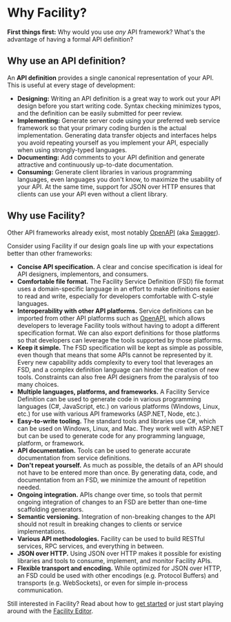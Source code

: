 # Why Facility?

**First things first:** Why would you use *any* API framework? What's the advantage of having a formal API definition?

## Why use an API definition?

An **API definition** provides a single canonical representation of your API. This is useful at every stage of development:

* **Designing:** Writing an API definition is a great way to work out your API design before you start writing code. Syntax checking minimizes typos, and the definition can be easily submitted for peer review.
* **Implementing:** Generate server code using your preferred web service framework so that your primary coding burden is the actual implementation. Generating data transfer objects and interfaces helps you avoid repeating yourself as you implement your API, especially when using strongly-typed languages.
* **Documenting:** Add comments to your API definition and generate attractive and continuously up-to-date documentation.
* **Consuming:** Generate client libraries in various programming languages, even languages you don't know, to maximize the usability of your API. At the same time, support for JSON over HTTP ensures that clients can use your API even without a client library.

## Why use Facility?

Other API frameworks already exist, most notably [OpenAPI](https://www.openapis.org/) (aka [Swagger](https://swagger.io/)).

Consider using Facility if our design goals line up with your expectations better than other frameworks:

* **Concise API specification.** A clear and concise specification is ideal for API designers, implementors, and consumers.
* **Comfortable file format.** The Facility Service Definition (FSD) file format uses a domain-specific language in an effort to make definitions easier to read and write, especially for developers comfortable with C-style languages.
* **Interoperability with other API platforms.** Service definitions can be imported from other API platforms such as [OpenAPI](https://openapis.org/specification), which allows developers to leverage Facility tools without having to adopt a different specification format. We can also export definitions for those platforms so that developers can leverage the tools supported by those platforms.
* **Keep it simple.** The FSD specification will be kept as simple as possible, even though that means that some APIs cannot be represented by it. Every new capability adds complexity to every tool that leverages an FSD, and a complex definition language can hinder the creation of new tools. Constraints can also free API designers from the paralysis of too many choices.
* **Multiple languages, platforms, and frameworks.** A Facility Service Definition can be used to generate code in various programming languages (C#, JavaScript, etc.) on various platforms (Windows, Linux, etc.) for use with various API frameworks (ASP.NET, Node, etc.).
* **Easy-to-write tooling.** The standard tools and libraries use C#, which can be used on Windows, Linux, and Mac. They work well with ASP.NET but can be used to generate code for any programming language, platform, or framework.
* **API documentation.** Tools can be used to generate accurate documentation from service definitions.
* **Don't repeat yourself.** As much as possible, the details of an API should not have to be entered more than once. By generating data, code, and documentation from an FSD, we minimize the amount of repetition needed.
* **Ongoing integration.** APIs change over time, so tools that permit ongoing integration of changes to an FSD are better than one-time scaffolding generators.
* **Semantic versioning.** Integration of non-breaking changes to the API should not result in breaking changes to clients or service implementations.
* **Various API methodologies.** Facility can be used to build RESTful services, RPC services, and everything in between.
* **JSON over HTTP.** Using JSON over HTTP makes it possible for existing libraries and tools to consume, implement, and monitor Facility APIs.
* **Flexible transport and encoding.** While optimized for JSON over HTTP, an FSD could be used with other encodings (e.g. Protocol Buffers) and transports (e.g. WebSockets), or even for simple in-process communication.

Still interested in Facility? Read about how to [get started](/start) or just start playing around with the [Facility Editor](/editor).
